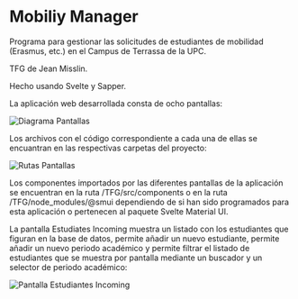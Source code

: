 # Mobiliy Manager

Programa para gestionar las solicitudes de estudiantes de 
mobilidad (Erasmus, etc.) en el Campus de Terrassa de la UPC.

TFG de Jean Misslin.

Hecho usando Svelte y Sapper.

La aplicación web desarrollada consta de ocho pantallas:

![Diagrama Pantallas](https://user-images.githubusercontent.com/33695119/86123225-6269ec80-bad9-11ea-854e-b07fec0c9808.JPG)

Los archivos con el código correspondiente a cada una de ellas se encuantran en las respectivas carpetas del proyecto:

![Rutas Pantallas](https://user-images.githubusercontent.com/33695119/86126173-2c7b3700-bade-11ea-9667-58fe5e5952e4.JPG)

Los componentes importados por las diferentes pantallas de la aplicación se encuentran en la ruta /TFG/src/components o en la ruta /TFG/node_modules/@smui dependiendo de si han sido programados para esta aplicación o pertenecen al paquete Svelte Material UI.

La pantalla Estudiates Incoming muestra un listado con los estudiantes que figuran en la base de datos, permite añadir un nuevo estudiante, permite añadir un nuevo periodo académico y permite filtrar el listado de estudiantes que se muestra por pantalla mediante un buscador y un selector de periodo académico:

![Pantalla Estudiantes Incoming](https://user-images.githubusercontent.com/33695119/86127445-2b4b0980-bae0-11ea-8d93-32e9faa3c79b.JPG)

